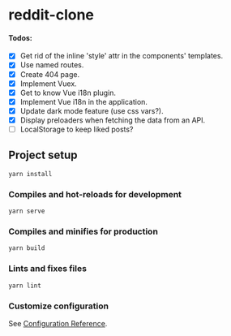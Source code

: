 # reddit-clone

#### Todos:

- [x] Get rid of the inline 'style' attr in the components' templates.
- [x] Use named routes.
- [x] Create 404 page.
- [x] Implement Vuex.
- [x] Get to know Vue i18n plugin.
- [x] Implement Vue i18n in the application.
- [x] Update dark mode feature (use css vars?).
- [x] Display preloaders when fetching the data from an API.
- [ ] LocalStorage to keep liked posts?

## Project setup

```
yarn install
```

### Compiles and hot-reloads for development

```
yarn serve
```

### Compiles and minifies for production

```
yarn build
```

### Lints and fixes files

```
yarn lint
```

### Customize configuration

See [Configuration Reference](https://cli.vuejs.org/config/).
